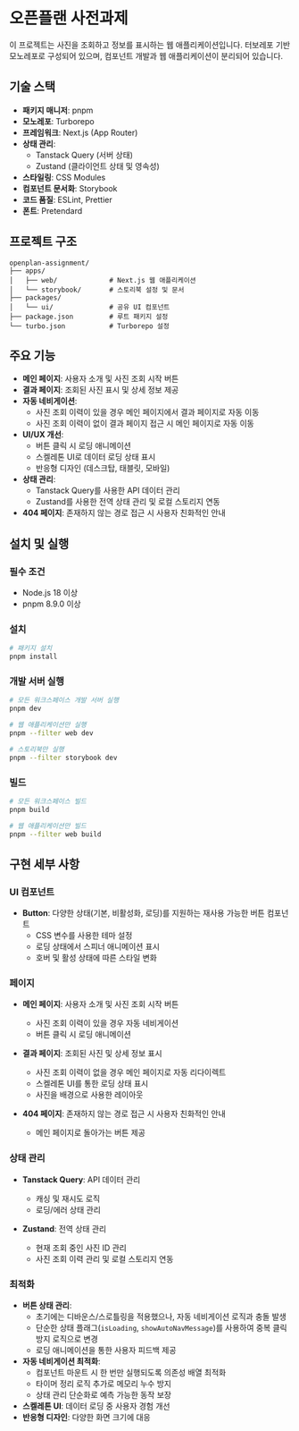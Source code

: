 # 오픈플랜 사전과제

이 프로젝트는 사진을 조회하고 정보를 표시하는 웹 애플리케이션입니다. 터보레포 기반 모노레포로 구성되어 있으며, 컴포넌트 개발과 웹 애플리케이션이 분리되어 있습니다.

## 기술 스택

- **패키지 매니저**: pnpm
- **모노레포**: Turborepo
- **프레임워크**: Next.js (App Router)
- **상태 관리**:
  - Tanstack Query (서버 상태)
  - Zustand (클라이언트 상태 및 영속성)
- **스타일링**: CSS Modules
- **컴포넌트 문서화**: Storybook
- **코드 품질**: ESLint, Prettier
- **폰트**: Pretendard

## 프로젝트 구조

```
openplan-assignment/
├── apps/
│   ├── web/             # Next.js 웹 애플리케이션
│   └── storybook/       # 스토리북 설정 및 문서
├── packages/
│   └── ui/              # 공유 UI 컴포넌트
├── package.json         # 루트 패키지 설정
└── turbo.json           # Turborepo 설정
```

## 주요 기능

- **메인 페이지**: 사용자 소개 및 사진 조회 시작 버튼
- **결과 페이지**: 조회된 사진 표시 및 상세 정보 제공
- **자동 네비게이션**:
  - 사진 조회 이력이 있을 경우 메인 페이지에서 결과 페이지로 자동 이동
  - 사진 조회 이력이 없이 결과 페이지 접근 시 메인 페이지로 자동 이동
- **UI/UX 개선**:
  - 버튼 클릭 시 로딩 애니메이션
  - 스켈레톤 UI로 데이터 로딩 상태 표시
  - 반응형 디자인 (데스크탑, 태블릿, 모바일)
- **상태 관리**:
  - Tanstack Query를 사용한 API 데이터 관리
  - Zustand를 사용한 전역 상태 관리 및 로컬 스토리지 연동
- **404 페이지**: 존재하지 않는 경로 접근 시 사용자 친화적인 안내

## 설치 및 실행

### 필수 조건

- Node.js 18 이상
- pnpm 8.9.0 이상

### 설치

```bash
# 패키지 설치
pnpm install
```

### 개발 서버 실행

```bash
# 모든 워크스페이스 개발 서버 실행
pnpm dev

# 웹 애플리케이션만 실행
pnpm --filter web dev

# 스토리북만 실행
pnpm --filter storybook dev
```

### 빌드

```bash
# 모든 워크스페이스 빌드
pnpm build

# 웹 애플리케이션만 빌드
pnpm --filter web build
```

## 구현 세부 사항

### UI 컴포넌트

- **Button**: 다양한 상태(기본, 비활성화, 로딩)를 지원하는 재사용 가능한 버튼 컴포넌트
  - CSS 변수를 사용한 테마 설정
  - 로딩 상태에서 스피너 애니메이션 표시
  - 호버 및 활성 상태에 따른 스타일 변화

### 페이지

- **메인 페이지**: 사용자 소개 및 사진 조회 시작 버튼
  - 사진 조회 이력이 있을 경우 자동 네비게이션
  - 버튼 클릭 시 로딩 애니메이션

- **결과 페이지**: 조회된 사진 및 상세 정보 표시
  - 사진 조회 이력이 없을 경우 메인 페이지로 자동 리다이렉트
  - 스켈레톤 UI를 통한 로딩 상태 표시
  - 사진을 배경으로 사용한 레이아웃

- **404 페이지**: 존재하지 않는 경로 접근 시 사용자 친화적인 안내
  - 메인 페이지로 돌아가는 버튼 제공

### 상태 관리

- **Tanstack Query**: API 데이터 관리
  - 캐싱 및 재시도 로직
  - 로딩/에러 상태 관리

- **Zustand**: 전역 상태 관리
  - 현재 조회 중인 사진 ID 관리
  - 사진 조회 이력 관리 및 로컬 스토리지 연동

### 최적화

- **버튼 상태 관리**:
  - 초기에는 디바운스/스로틀링을 적용했으나, 자동 네비게이션 로직과 충돌 발생
  - 단순한 상태 플래그(`isLoading`, `showAutoNavMessage`)를 사용하여 중복 클릭 방지 로직으로 변경
  - 로딩 애니메이션을 통한 사용자 피드백 제공
- **자동 네비게이션 최적화**:
  - 컴포넌트 마운트 시 한 번만 실행되도록 의존성 배열 최적화
  - 타이머 정리 로직 추가로 메모리 누수 방지
  - 상태 관리 단순화로 예측 가능한 동작 보장
- **스켈레톤 UI**: 데이터 로딩 중 사용자 경험 개선
- **반응형 디자인**: 다양한 화면 크기에 대응
